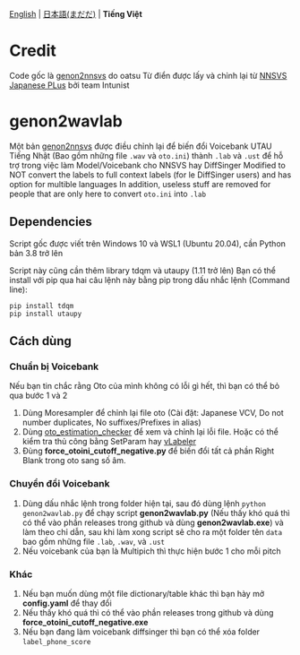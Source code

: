 [English](https://github.com/speedywater/genon2wavlab/blob/main/README.md) | [日本語(まだだ)](https://github.com/speedywater/genon2wavlab/blob/main/README_JPN.md) | **Tiếng Việt**

# Credit

 Code gốc là [genon2nnsvs](https://github.com/oatsu-gh/genon2nnsvs) do oatsu
 Từ điển được lấy và chỉnh lại từ [NNSVS Japanese PLus](https://github.com/intunist/nnsvs-japanese-plus) bởi team Intunist

# genon2wavlab
 Một bản [genon2nnsvs](https://github.com/oatsu-gh/genon2nnsvs) được điều chỉnh lại để biến đổi Voicebank UTAU Tiếng Nhật (Bao gồm những file `.wav` và `oto.ini`) thành `.lab` và `.ust` để hỗ trợ trong việc làm Model/Voicebank cho NNSVS hay DiffSinger
 Modified to NOT convert the labels to full context labels (for le DiffSinger users) and has option for multible languages
 In addition, useless stuff are removed for people that are only here to convert `oto.ini` into `.lab`

## Dependencies

 Script gốc được viết trên Windows 10 và WSL1 (Ubuntu 20.04), cần Python bản 3.8 trở lên

 Script này cũng cần thêm library tdqm và utaupy (1.11 trở lên)
 Bạn có thể install với pip qua hai câu lệnh này bằng pip trong dấu nhắc lệnh (Command line):
```
pip install tdqm
pip install utaupy
```

## Cách dùng

### Chuẩn bị Voicebank

Nếu bạn tin chắc rằng Oto của mình không có lỗi gì hết, thì bạn có thể bỏ qua bước 1 và 2
1. Dùng Moresampler để chỉnh lại file oto (Cài đặt: Japanese VCV, Do not number duplicates, No suffixes/Prefixes in alias)
2. Dùng [oto_estimation_checker](https://github.com/oatsu-gh/oto_estimation_checker) để xem và chỉnh lại lỗi file. Hoặc có thể kiểm tra thủ công bằng SetParam hay [vLabeler](https://github.com/sdercolin/vlabeler)
3. Đùng **force_otoini_cutoff_negative.py** để biến đổi tất cả phần Right Blank trong oto sang số âm.

### Chuyển đổi Voicebank

1. Dùng dấu nhắc lệnh trong folder hiện tại, sau đó dùng lệnh `python genon2wavlab.py` để chạy script **genon2wavlab.py** (Nếu thấy khó quá thì có thể vào phần releases trong github và dùng **genon2wavlab.exe**) và làm theo chỉ dẫn, sau khi làm xong script sẽ cho ra một folder tên `data` bao gồm những file `.lab`, `.wav`, và `.ust`
2. Nếu voicebank của bạn là Multipich thì thực hiện bước 1 cho mỗi pitch

### Khác

1. Nếu bạn muốn dùng một file dictionary/table khác thì bạn hày mở **config.yaml** để thay đổi
2. Nếu thấy khó quá thì có thể vào phần releases trong github và dùng **force_otoini_cutoff_negative.exe**
3. Nếu bạn đang làm voicebank diffsinger thì bạn có thể xóa folder `label_phone_score`
